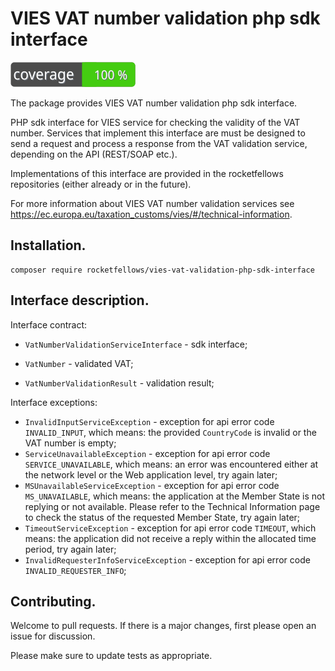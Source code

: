 # VIES VAT number validation php sdk interface

![Code Coverage Badge](./badge.svg)

The package provides VIES VAT number validation php sdk interface.

PHP sdk interface for VIES service for checking the validity of the VAT number.
Services that implement this interface are must be designed to send a request and process a response from the VAT validation service, depending on the API (REST/SOAP etc.).

Implementations of this interface are provided in the rocketfellows repositories (either already or in the future).

For more information about VIES VAT number validation services see https://ec.europa.eu/taxation_customs/vies/#/technical-information.

## Installation.

```shell
composer require rocketfellows/vies-vat-validation-php-sdk-interface
```

## Interface description.

Interface contract:

- `VatNumberValidationServiceInterface` - sdk interface;

- `VatNumber` - validated VAT;

- `VatNumberValidationResult` - validation result;

Interface exceptions:

- `InvalidInputServiceException` - exception for api error code `INVALID_INPUT`, which means: the provided `CountryCode` is invalid or the VAT number is empty;
- `ServiceUnavailableException` - exception for api error code `SERVICE_UNAVAILABLE`, which means: an error was encountered either at the network level or the Web application level, try again later;
- `MSUnavailableServiceException` - exception for api error code `MS_UNAVAILABLE`, which means: the application at the Member State is not replying or not available. Please refer to the Technical Information page to check the status of the requested Member State, try again later;
- `TimeoutServiceException` - exception for api error code `TIMEOUT`, which means: the application did not receive a reply within the allocated time period, try again later;
- `InvalidRequesterInfoServiceException` - exception for api error code `INVALID_REQUESTER_INFO`;

## Contributing.

Welcome to pull requests. If there is a major changes, first please open an issue for discussion.

Please make sure to update tests as appropriate.
